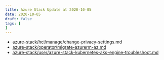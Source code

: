 ```yaml
---
title: Azure Stack Update at 2020-10-05
date: 2020-10-05
draft: false
tags: [
]
---
```


- [azure-stack/hci/manage/change-privacy-settings.md](https://github.com/MicrosoftDocs/azure-stack-docs/compare/d8d0d23..53439e4#diff-41e7e64ccddb9915d9f73df630edc04f)
- [azure-stack/operator/migrate-azurerm-az.md](https://github.com/MicrosoftDocs/azure-stack-docs/compare/d8d0d23..53439e4#diff-964bb6b86174f8f4400fe32c05e217ae)
- [azure-stack/user/azure-stack-kubernetes-aks-engine-troubleshoot.md](https://github.com/MicrosoftDocs/azure-stack-docs/compare/d8d0d23..53439e4#diff-b59890ab11e02c629bc1d67410f87d71)
